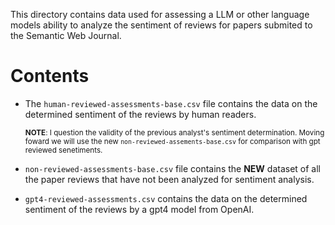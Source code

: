This directory contains data used for assessing a LLM or other language models ability to analyze the sentiment of reviews for papers submited to the Semantic Web Journal.

# Contents

- The `human-reviewed-assessments-base.csv` file contains the data on the determined sentiment of the reviews by human readers.

  <small>**NOTE**: I question the validity of the previous analyst's sentiment determination. Moving foward we will use the new `non-reviewed-assements-base.csv` for comparison with gpt reviewed senetiments.</small>

- `non-reviewed-assessments-base.csv` file contains the **NEW** dataset of all the paper reviews that have not been analyzed for sentiment analysis.

- `gpt4-reviewed-assessments.csv` contains the data on the determined sentiment of the reviews by a gpt4 model from OpenAI.
